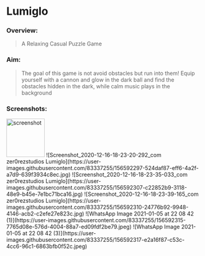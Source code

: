  # Lumiglo

### Overview:
> A Relaxing Casual Puzzle Game

### Aim:
>The goal of this game is not avoid obstacles but run into them! Equip yourself with a cannon and glow in the dark ball and find the obstacles hidden in the dark, while calm music plays in the background

### Screenshots:
<img src="https://user-images.githubusercontent.com/83337255/156592291-836bea2e-1eb2-4bf9-9b92-10447ce84fb3.jpeg" alt="screenshot" width="100"/>
![Screenshot_2020-12-16-18-23-20-292_com zer0rezstudios Lumiglo](https://user-images.githubusercontent.com/83337255/156592297-524daf87-eff6-4a2f-a7d9-639f3934c8ec.jpg)
![Screenshot_2020-12-16-18-23-35-033_com zer0rezstudios Lumiglo](https://user-images.githubusercontent.com/83337255/156592307-c22852b9-3118-48e9-b45e-7e1bc71bca16.jpg)
![Screenshot_2020-12-16-18-23-39-165_com zer0rezstudios Lumiglo](https://user-images.githubusercontent.com/83337255/156592310-24776b92-9948-4146-acb2-c2efe27e823c.jpg)
![WhatsApp Image 2021-01-05 at 22 08 42 (1)](https://user-images.githubusercontent.com/83337255/156592315-7765d08e-576d-4004-88a7-ed09fdf2be79.jpeg)
![WhatsApp Image 2021-01-05 at 22 08 42 (3)](https://user-images.githubusercontent.com/83337255/156592317-e2a16f87-c53c-4cc6-96c1-6863bfb0f52c.jpeg)
